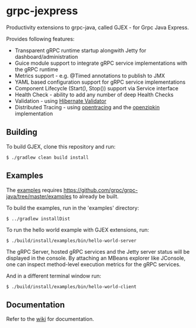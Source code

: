 # grpc-jexpress
Productivity extensions to grpc-java, called GJEX - for Grpc Java Express.

Provides following features:
* Transparent gRPC runtime startup alongwith Jetty for dashboard/administration
* Guice module support to integrate gRPC service implementations with the gRPC runtime
* Metrics support - e.g. @Timed annotations to publish to JMX
* YAML based configuration support for gRPC service implementations
* Component Lifecycle (Start(), Stop()) support via Service interface
* Health Check - ability to add any number of deep Health Checks
* Validation - using [Hibernate Validator](http://hibernate.org/validator/)
* Distributed Tracing - using [opentracing](http://opentracing.io/) and the [openzipkin](https://github.com/openzipkin/brave) implementation

## Building
To build GJEX, clone this repository and run:

```
$ ./gradlew clean build install
```

## Examples
The [examples](https://github.com/flipkart-incubator/grpc-jexpress/tree/master/examples) requires https://github.com/grpc/grpc-java/tree/master/examples to already be built. 

To build the examples, run in the 'examples' directory:

```
$ ../gradlew installDist
```
To run the hello world example with GJEX extensions, run:

```
$ ./build/install/examples/bin/hello-world-server
```
The gRPC Server, hosted gRPC services and the Jetty server status will be displayed in the console. By attaching an MBeans explorer like JConsole, one can inspect method-level execution metrics for the gRPC services.

And in a different terminal window run:

```
$ ./build/install/examples/bin/hello-world-client
```

## Documentation
Refer to the [wiki](https://github.com/flipkart-incubator/grpc-jexpress/wiki) for documentation. 
